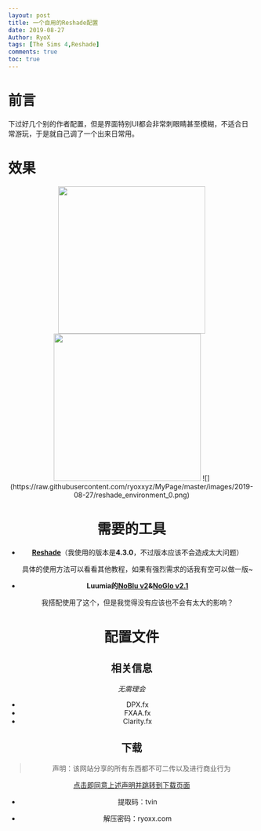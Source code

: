 ```yaml
---
layout: post
title: 一个自用的Reshade配置
date: 2019-08-27
Author: RyoX
tags: [The Sims 4,Reshade]
comments: true
toc: true
---
```


# 前言

下过好几个别的作者配置，但是界面特别UI都会非常刺眼睛甚至模糊，不适合日常游玩，于是就自己调了一个出来日常用。

# 效果

<center class="half">
    <img src="https://raw.githubusercontent.com/ryoxxyz/MyPage/master/images/2019-08-27/reshade_humen_effect_0.png" width="300">
    <img src="https://raw.githubusercontent.com/ryoxxyz/MyPage/master/images/2019-08-27/reshade_humen_effect_1.png" width="300">
</figure>
![](https://raw.githubusercontent.com/ryoxxyz/MyPage/master/images/2019-08-27/reshade_environment_0.png)

# 需要的工具

- **[Reshade](https://reshade.me/ "Reshade")**（我使用的版本是**4.3.0**，不过版本应该不会造成太大问题）

  具体的使用方法可以看看其他教程，如果有强烈需求的话我有空可以做一版~

- **Luumia的[NoBlu v2](https://luumiasims.com/post/176043227929/its-been-well-over-a-year-since-noblu-v1-came-out "NoBlu v2")&[NoGlo v2.1](https://luumiasims.com/post/167217001494/i-released-the-noglo-mod-about-a-year-and-a-half "NoGlo v2.1")**

  我搭配使用了这个，但是我觉得没有应该也不会有太大的影响？

# 配置文件

## 相关信息

*无需理会*

- DPX.fx
- FXAA.fx
- Clarity.fx

## 下载

> 声明：该网站分享的所有东西都不可二传以及进行商业行为

[点击即同意上述声明并跳转到下载页面](https://pan.baidu.com/s/1TPz_6OMcLxry3WzzGtyq6w "BaiduPan")

- 提取码：tvin

- 解压密码：ryoxx.com